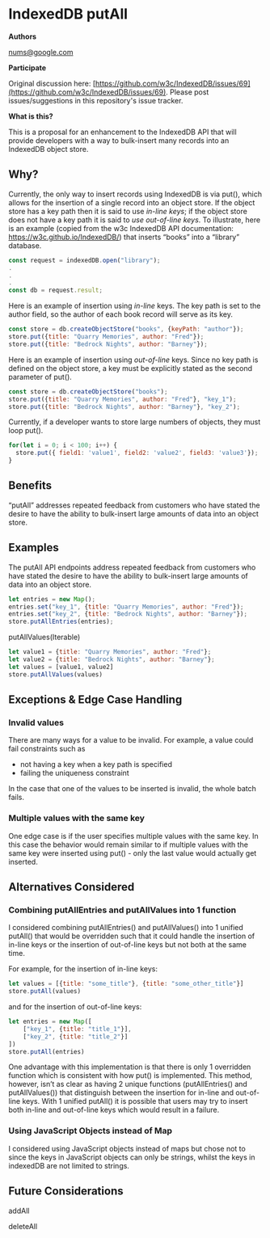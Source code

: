 # IndexedDB putAll

**Authors**

[nums@google.com](mailto:nums@google.com)

**Participate**

Original discussion here: [https://github.com/w3c/IndexedDB/issues/69](https://github.com/w3c/IndexedDB/issues/69). Please post issues/suggestions in this repository's issue tracker.

**What is this?**

This is a proposal for an enhancement to the IndexedDB API that will provide developers with a way to bulk-insert many records into an IndexedDB object store.

## Why?

Currently, the only way to insert records using IndexedDB is via put(), which allows for the insertion of a single record into an object store. If the object store has a key path then it is said to use _in-line keys_; if the object store does not have a key path it is said to _use out-of-line keys_. To illustrate, here is an example (copied from the w3c IndexedDB API documentation: https://w3c.github.io/IndexedDB/) that inserts “books” into a “library” database.

```javascript
const request = indexedDB.open("library");
.
.
.
const db = request.result;
```


Here is an example of insertion using _in-line_ keys. The key path is set to the author field, so the author of each book record will serve as its key.


```javascript
const store = db.createObjectStore("books", {keyPath: "author"});
store.put({title: "Quarry Memories", author: "Fred"});
store.put({title: "Bedrock Nights", author: "Barney"});
```


Here is an example of insertion using _out-of-line_ keys. Since no key path is defined on the object store, a key must be explicitly stated as the second parameter of put(). 


```javascript
const store = db.createObjectStore("books");
store.put({title: "Quarry Memories", author: "Fred"}, "key_1");
store.put({title: "Bedrock Nights", author: "Barney"}, "key_2");
```


Currently, if a developer wants to store large numbers of objects, they must loop put().


```javascript
for(let i = 0; i < 100; i++) {
  store.put({ field1: 'value1', field2: 'value2', field3: 'value3'});
}
```


## Benefits

“putAll” addresses repeated feedback from customers who have stated the desire to have the ability to bulk-insert large amounts of data into an object store.

## Examples

The putAll API endpoints address repeated feedback from customers who have stated the desire to have the ability to bulk-insert large amounts of data into an object store.


```javascript
let entries = new Map();
entries.set("key_1", {title: "Quarry Memories", author: "Fred"});
entries.set("key_2", {title: "Bedrock Nights", author: "Barney"});
store.putAllEntries(entries);
```


putAllValues(Iterable)


```javascript
let value1 = {title: "Quarry Memories", author: "Fred"};
let value2 = {title: "Bedrock Nights", author: "Barney"};
let values = [value1, value2]
store.putAllValues(values)
```


## Exceptions & Edge Case Handling

### Invalid values

There are many ways for a value to be invalid. For example, a value could fail constraints such as



*   not having a key when a key path is specified
*   failing the uniqueness constraint

In the case that one of the values to be inserted is invalid, the whole batch fails.

### Multiple values with the same key

One edge case is if the user specifies multiple values with the same key. In this case the behavior would remain similar to if multiple values with the same key were inserted using put() - only the last value would actually get inserted.

## Alternatives Considered

### Combining putAllEntries and putAllValues into 1 function

I considered combining putAllEntries() and putAllValues() into 1 unified putAll() that would be overridden such that it could handle the insertion of in-line keys or the insertion of out-of-line keys but not both at the same time.

For example, for the insertion of in-line keys:


```javascript
let values = [{title: "some_title"}, {title: "some_other_title"}]
store.putAll(values)
```


and for the insertion of out-of-line keys:


```javascript
let entries = new Map([
    ["key_1", {title: "title_1"}],
    ["key_2", {title: "title_2"}]
])
store.putAll(entries)
```


One advantage with this implementation is that there is only 1 overridden function which is consistent with how put() is implemented. This method, however, isn’t as clear as having 2 unique functions (putAllEntries() and putAllValues()) that distinguish between the insertion for in-line and out-of-line keys. With 1 unified putAll() it is possible that users may try to insert both in-line and out-of-line keys which would result in a failure.

### Using JavaScript Objects instead of Map

I considered using JavaScript objects instead of maps but chose not to since the keys in JavaScript objects can only be strings, whilst the keys in indexedDB are not limited to strings.

## Future Considerations

addAll

deleteAll
